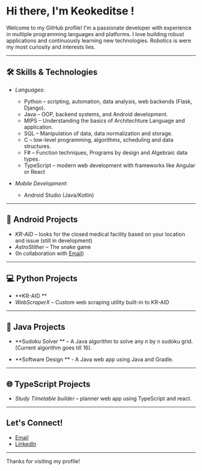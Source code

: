# Hi there, I'm Keokeditse !

Welcome to my GitHub profile! I'm a passionate developer with experience in multiple programming languages and platforms. I love building robust applications and continuously learning new technologies. Robotics is were my most curiosity and interests lies.

---

## 🛠 Skills & Technologies

- *Languages*:  
  - Python – scripting, automation, data analysis, web backends (Flask, Django).
  - Java – OOP, backend systems, and Android development.
  - MIPS – Understanding the basics of Architechture Language and application.
  - SQL – Manipulation of data, data normalization and storage.
  - C – low-level programming, algorithms, scheduling and data structures.
  - F# – Function techniques, Programs by design and Algebraic data types.
  - TypeScript – modern web development with frameworks like Angular or React

- *Mobile Development*:  
  - Android Studio (Java/Kotlin)

---

## 📱 Android Projects

- *KR-AID* – looks for the closed medical facility based on your location and issue (still in development) 
- *AstroSlither* – The snake game
- (In collaboration with [Email](rrothang@gmail.com))

---

## 💻 Python Projects

- **KR-AID ** 
- *WebScraperX* – Custom web scraping utility built-in to KR-AID

---

## 🔧 Java Projects

- **Sudoku Solver ** – A Java algorithm to solve any n by n sudoku grid. (Current algorithm goes till 16).

- **Software Design ** - A Java web app using Java and Gradle.

---

## 🌐 TypeScript Projects

- *Study Timetable builder* – planner web app using TypeScript and react.

---

## Let's Connect!

- [Email](keokeditseo@gmail.com)
- [LinkedIn](https://www.linkedin.com/in/keokeditse-ndala-a15a1a314?utm_source=share&utm_campaign=share_via&utm_content=profile&utm_medium=android_app)
  
---
Thanks for visiting my profile!
